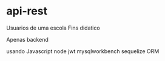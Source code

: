 # api-rest

Usuarios de uma escola Fins didatico

Apenas backend

usando Javascript 
node  jwt
mysqlworkbench
sequelize ORM

